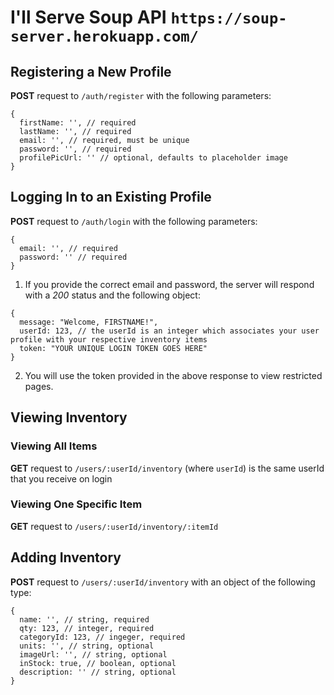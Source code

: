 # I'll Serve Soup API `https://soup-server.herokuapp.com/`

## Registering a New Profile

**POST** request to `/auth/register` with the following parameters:
```
{
  firstName: '', // required
  lastName: '', // required
  email: '', // required, must be unique
  password: '', // required
  profilePicUrl: '' // optional, defaults to placeholder image
}
```

## Logging In to an Existing Profile

**POST** request to `/auth/login` with the following parameters:
```
{
  email: '', // required
  password: '' // required
}
```
1. If you provide the correct email and password, the server will respond with a *200* status and the following object:
```
{
  message: "Welcome, FIRSTNAME!",
  userId: 123, // the userId is an integer which associates your user profile with your respective inventory items
  token: "YOUR UNIQUE LOGIN TOKEN GOES HERE"
}
```
2. You will use the token provided in the above response to view restricted pages.

## Viewing Inventory<br/>
### Viewing All Items

**GET** request to `/users/:userId/inventory` (where `userId`) is the same userId that you receive on login<br/>
### Viewing One Specific Item
**GET** request to `/users/:userId/inventory/:itemId`<br/>
## Adding Inventory

**POST** request to `/users/:userId/inventory` with an object of the following type:
```
{
  name: '', // string, required
  qty: 123, // integer, required
  categoryId: 123, // ingeger, required
  units: '', // string, optional
  imageUrl: '', // string, optional 
  inStock: true, // boolean, optional
  description: '' // string, optional
}
```

